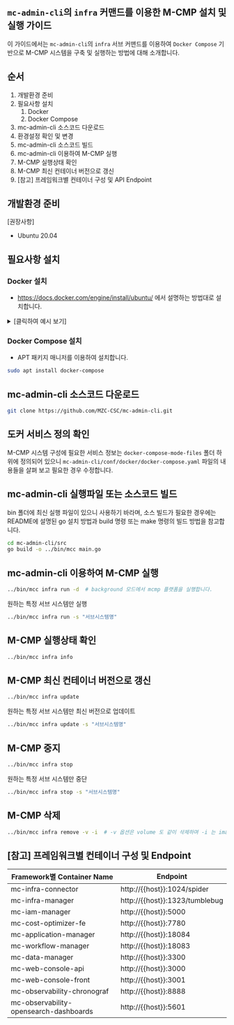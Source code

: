 
## `mc-admin-cli`의 `infra` 커맨드를 이용한 M-CMP 설치 및 실행 가이드

이 가이드에서는 `mc-admin-cli`의 `infra` 서브 커맨드를 이용하여 `Docker Compose` 기반으로 M-CMP 시스템을 구축 및 실행하는 방법에 대해 소개합니다. 


## 순서
1. 개발환경 준비
1. 필요사항 설치
   1. Docker
   1. Docker Compose
1. mc-admin-cli 소스코드 다운로드
1. 환경설정 확인 및 변경
1. mc-admin-cli 소스코드 빌드
1. mc-admin-cli 이용하여 M-CMP 실행
1. M-CMP 실행상태 확인
1. M-CMP 최신 컨테이너 버전으로 갱신
1. [참고] 프레임워크별 컨테이너 구성 및 API Endpoint


## 개발환경 준비

[권장사항]
- Ubuntu 20.04

## 필요사항 설치

### Docker 설치
- https://docs.docker.com/engine/install/ubuntu/ 에서 설명하는 방법대로 설치합니다.

<details>
  <summary>[클릭하여 예시 보기]</summary>
  
```bash
# 기존에 Docker 가 설치되어 있었다면 삭제
sudo apt remove docker docker-engine docker.io containerd runc

# Docker 설치를 위한 APT repo 추가
sudo apt update

sudo apt install \
    apt-transport-https \
    ca-certificates \
    curl \
    gnupg \
    lsb-release

curl -fsSL https://download.docker.com/linux/ubuntu/gpg | sudo gpg --dearmor -o /usr/share/keyrings/docker-archive-keyring.gpg

# x86_64 / amd64
echo \
  "deb [arch=amd64 signed-by=/usr/share/keyrings/docker-archive-keyring.gpg] https://download.docker.com/linux/ubuntu \
  $(lsb_release -cs) stable" | sudo tee /etc/apt/sources.list.d/docker.list > /dev/null

sudo apt update

sudo apt install docker-ce docker-ce-cli containerd.io
```
</details>

### Docker Compose 설치
- APT 패키지 매니저를 이용하여 설치합니다.
```bash
sudo apt install docker-compose
```

## mc-admin-cli 소스코드 다운로드
```bash
git clone https://github.com/MZC-CSC/mc-admin-cli.git
```

## 도커 서비스 정의 확인
M-CMP 시스템 구성에 필요한 서비스 정보는 `docker-compose-mode-files` 폴더 하위에 정의되어 있으니 `mc-admin-cli/conf/docker/docker-compose.yaml` 파일의 내용들을 살펴 보고 필요한 경우 수정합니다.

## mc-admin-cli 실행파일 또는 소스코드 빌드
bin 폴더에 최신 실행 파일이 있으니 사용하기 바라며, 소스 빌드가 필요한 경우에는 README에 설명된 go 설치 방법과 build 명령 또는 make 명령의 빌드 방법을 참고합니다.
```bash
cd mc-admin-cli/src
go build -o ../bin/mcc main.go
```

## mc-admin-cli 이용하여 M-CMP 실행
```bash
../bin/mcc infra run -d  # background 모드에서 mcmp 플랫폼을 실행합니다.
```

원하는 특정 서브 시스템만 실행
```bash
../bin/mcc infra run -s "서브시스템명"
```

## M-CMP 실행상태 확인
```bash
../bin/mcc infra info
```

## M-CMP 최신 컨테이너 버전으로 갱신
```bash
../bin/mcc infra update
```

원하는 특정 서브 시스템만 최신 버전으로 업데이트
```bash
../bin/mcc infra update -s "서브시스템명"
```


## M-CMP 중지
```bash
../bin/mcc infra stop
```

원하는 특정 서브 시스템만 중단
```bash
../bin/mcc infra stop -s "서브시스템명"
```


## M-CMP 삭제
```bash
../bin/mcc infra remove -v -i  # -v 옵션은 volume 도 같이 삭제하며 -i 는 image 도 같이 삭제합니다.
```

## [참고] 프레임워크별 컨테이너 구성 및 Endpoint
| Framework별 Container Name | Endpoint |
|---|---|
| mc-infra-connector | http://{{host}}:1024/spider |
| mc-infra-manager | http://{{host}}:1323/tumblebug |
| mc-iam-manager | http://{{host}}:5000 |
| mc-cost-optimizer-fe | http://{{host}}:7780 |
| mc-application-manager | http://{{host}}:18084 |
| mc-workflow-manager | http://{{host}}:18083 |
| mc-data-manager | http://{{host}}:3300 |
| mc-web-console-api | http://{{host}}:3000 |
| mc-web-console-front | http://{{host}}:3001 |
| mc-observability-chronograf | http://{{host}}:8888 |
| mc-observability-opensearch-dashboards | http://{{host}}:5601 |
